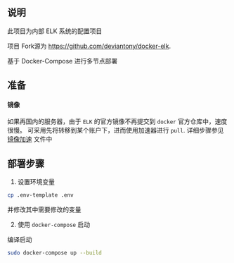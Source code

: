 ## 说明

此项目为内部 ELK 系统的配置项目

项目 Fork源为 https://github.com/deviantony/docker-elk.

基于 Docker-Compose 进行多节点部署

## 准备

#### 镜像

如果再国内的服务器，由于 `ELK` 的官方镜像不再提交到 `docker` 官方仓库中，速度很慢。
可采用先将转移到某个账户下，进而使用加速器进行 `pull`.
详细步骤参见 [镜像加速](docker-image.md) 文件中


## 部署步骤

1. 设置环境变量

```bash
cp .env-template .env
```
并修改其中需要修改的变量

2. 使用 `docker-compose` 启动

编译启动

```bash
sudo docker-compose up --build
```
